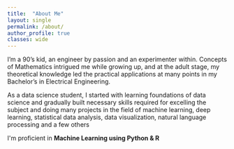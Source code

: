 ```yaml
---
title:  "About Me"
layout: single
permalink: /about/
author_profile: true
classes: wide
---
```


I’m a 90’s kid, an engineer by passion and an experimenter within. Concepts of Mathematics intrigued me while growing up, and at the adult stage, my theoretical knowledge led the practical applications at many points in my Bachelor’s in Electrical Engineering.

As a data science student, I started with learning foundations of data science and gradually built necessary skills required for excelling the subject and doing many projects in the field of machine learning, deep learning, statistical data analysis, data visualization,  natural language processing and a few others

I'm proficient in **Machine Learning using Python & R**
